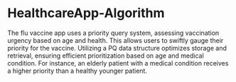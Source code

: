 # HealthcareApp-Algorithm
The flu vaccine app uses a priority query system, assessing vaccination urgency based on age and health. This allows users to swiftly gauge their priority for the vaccine. Utilizing a PQ data structure optimizes storage and retrieval, ensuring efficient prioritization based on age and medical condition. For instance, an elderly patient with a medical condition receives a higher priority than a healthy younger patient.

